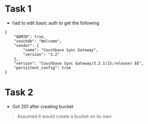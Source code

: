  # Task 1

- had to edit basic auth to get the following 
```
{
    "ADMIN": true,
    "couchdb": "Welcome",
    "vendor": {
        "name": "Couchbase Sync Gateway",
        "version": "3.2"
    },
    "version": "Couchbase Sync Gateway/3.2.1(15;release) EE",
    "persistent_config": true
}

```
# Task 2
- Got 201 after creating bucket
> Assumed it would create a bucket on its own 
